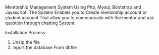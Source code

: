 Mentorship Management System Using Php, Mysql, Bootstrap and Javascript. The System Enables you to Create mentorship account or student account That allow you to communicate with the mentor and ask question through chatting System.

Installation Process 
1. Unzip the file
2. Inport the database From dbfile
